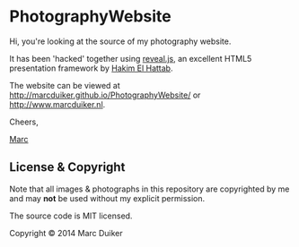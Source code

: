 PhotographyWebsite
==================

Hi, you're looking at the source of my photography website. 

It has been 'hacked' together using [reveal.js](https://github.com/hakimel/reveal.js/), an excellent HTML5 presentation framework by [Hakim El Hattab](http://hakim.se/).

The website can be viewed at http://marcduiker.github.io/PhotographyWebsite/ or http://www.marcduiker.nl. 

Cheers,

[Marc](https://twitter.com/marcduiker)


## License & Copyright

Note that all images & photographs in this repository are copyrighted by me and may **not** be used without my explicit permission.

The source code is MIT licensed.

Copyright &copy; 2014 Marc Duiker

